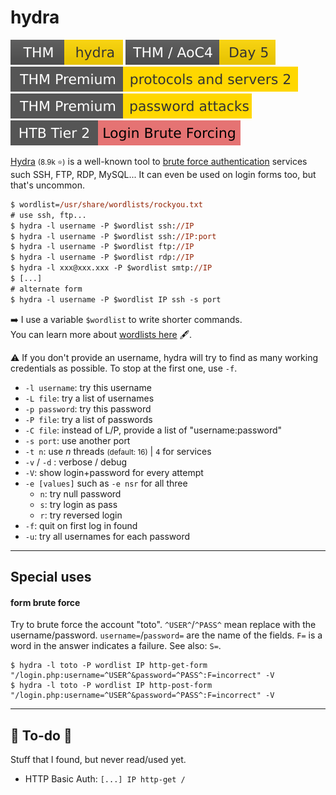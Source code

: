 # hydra

[![hydra](../../../../_badges/thm/hydra.svg)](https://tryhackme.com/room/hydra)
[![adventofcyber4](../../../../_badges/thm/adventofcyber4/day5.svg)](https://tryhackme.com/room/adventofcyber4)
[![protocolsandservers2](../../../../_badges/thmp/protocolsandservers2.svg)](https://tryhackme.com/room/protocolsandservers2)
[![passwordattacks](../../../../_badges/thmp/passwordattacks.svg)](https://tryhackme.com/room/passwordattacks)
[![loginbruteforcing](../../../../_badges/htb/loginbruteforcing.svg)](https://academy.hackthebox.com/course/preview/login-brute-forcing)

<div class="row row-cols-lg-2"><div>

[Hydra](https://github.com/vanhauser-thc/thc-hydra) <small>(8.9k ⭐)</small> is a well-known tool to [brute force authentication](/cybersecurity/red-team/s2.discovery/techniques/network/auth.md) services such SSH, FTP, RDP, MySQL... It can even be used on login forms too, but that's uncommon.

```ps
$ wordlist=/usr/share/wordlists/rockyou.txt
# use ssh, ftp...
$ hydra -l username -P $wordlist ssh://IP
$ hydra -l username -P $wordlist ssh://IP:port
$ hydra -l username -P $wordlist ftp://IP
$ hydra -l username -P $wordlist rdp://IP
$ hydra -l xxx@xxx.xxx -P $wordlist smtp://IP
$ [...]
# alternate form
$ hydra -l username -P $wordlist IP ssh -s port
```

➡️ I use a variable `$wordlist` to write shorter commands. <br>
 You can learn more about [wordlists here](/cybersecurity/red-team/_knowledge/topics/wordlists.md) 🖋️.

⚠️ If you don't provide an username, hydra will try to find as many working credentials as possible. To stop at the first one, use `-f`.
</div><div class="align-self-center">

* `-l username`: try this username
* `-L file`: try a list of usernames
* `-p password`: try this password
* `-P file`: try a list of passwords
* `-C file`: instead of L/P, provide a list of "username:password"
* `-s port`: use another port
* `-t n`: use $n$ threads <small>(default: 16)</small> | `4` for services
* `-v` / `-d` : verbose / debug
* `-V`: show login+password for every attempt
* `-e [values]` such as `-e nsr` for all three
    * `n`: try null password
    * `s`: try login as pass
    * `r`: try reversed login
* `-f`: quit on first log in found
* `-u`: try all usernames for each password
</div></div>

<hr class="sep-both">

## Special uses

<div class="row row-cols-lg-2"><div>

#### form brute force

Try to brute force the account "toto". `^USER^`/`^PASS^` mean replace with the username/password. `username=`/`password=` are the name of the fields. `F=` is a word in the answer indicates a failure. See also: `S=`.

```shell!
$ hydra -l toto -P wordlist IP http-get-form "/login.php:username=^USER^&password=^PASS^:F=incorrect" -V
$ hydra -l toto -P wordlist IP http-post-form "/login.php:username=^USER^&password=^PASS^:F=incorrect" -V
```
</div><div>
</div></div>

<hr class="sep-both">

## 👻 To-do 👻

Stuff that I found, but never read/used yet.

<div class="row row-cols-lg-2"><div>

* HTTP Basic Auth: `[...] IP http-get /`
</div><div>
</div></div>